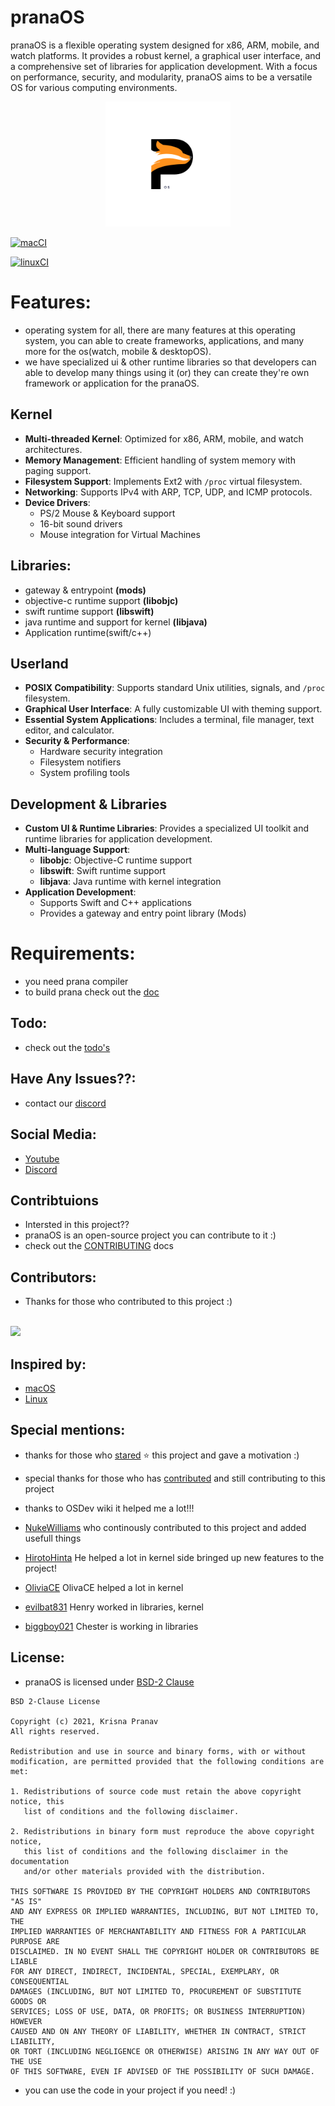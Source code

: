 # pranaOS
pranaOS is a flexible operating system designed for x86, ARM, mobile, and watch platforms. It provides a robust kernel, a graphical user interface, and a comprehensive set of libraries for application development. With a focus on performance, security, and modularity, pranaOS aims to be a versatile OS for various computing environments.

<p align="center">
<img src="https://raw.githubusercontent.com/pranaOS/pranaOS/master/imgs/pranaOS.png" width="200" height="200">
</p>

[![macCI](https://github.com/pranaOS/pranaOS/actions/workflows/macos.yml/badge.svg?branch=master)](https://github.com/pranaOS/pranaOS/actions/workflows/macos.yml)

[![linuxCI](https://github.com/pranaOS/pranaOS/actions/workflows/linux.yml/badge.svg?branch=master)](https://github.com/pranaOS/pranaOS/actions/workflows/linux.yml)

# Features:
- operating system for all, there are many features at this operating system, you can able to create frameworks, applications, and many more for the os(watch, mobile & desktopOS).
- we have specialized ui & other runtime libraries so that developers can able to develop many things using it (or) they can create they're own framework or application for the pranaOS.

## Kernel
- **Multi-threaded Kernel**: Optimized for x86, ARM, mobile, and watch architectures.
- **Memory Management**: Efficient handling of system memory with paging support.
- **Filesystem Support**: Implements Ext2 with `/proc` virtual filesystem.
- **Networking**: Supports IPv4 with ARP, TCP, UDP, and ICMP protocols.
- **Device Drivers**:
  - PS/2 Mouse & Keyboard support
  - 16-bit sound drivers
  - Mouse integration for Virtual Machines

## Libraries:
- gateway & entrypoint **(mods)**
- objective-c runtime support **(libobjc)**
- swift runtime support **(libswift)**
- java runtime and support for kernel **(libjava)**
- Application runtime(swift/c++)

## Userland
- **POSIX Compatibility**: Supports standard Unix utilities, signals, and `/proc` filesystem.
- **Graphical User Interface**: A fully customizable UI with theming support.
- **Essential System Applications**: Includes a terminal, file manager, text editor, and calculator.
- **Security & Performance**:
  - Hardware security integration
  - Filesystem notifiers
  - System profiling tools

## Development & Libraries
- **Custom UI & Runtime Libraries**: Provides a specialized UI toolkit and runtime libraries for application development.
- **Multi-language Support**:
  - **libobjc**: Objective-C runtime support
  - **libswift**: Swift runtime support
  - **libjava**: Java runtime with kernel integration
- **Application Development**:
  - Supports Swift and C++ applications
  - Provides a gateway and entry point library (Mods)

# Requirements:
- you need prana compiler 
- to build prana check out the [doc]()

## Todo:
- check out the [todo's](https://github.com/pranaOS/pranaOS/projects/6)

## Have Any Issues??:
- contact our [discord](https://discord.gg/XmpBTmy9Bz)

## Social Media:
- [Youtube](https://www.youtube.com/channel/UCHBR5EYG9MDJ-yws4zN6xXQ)
- [Discord](https://discord.gg/XmpBTmy9Bz)

## Contribtuions
- Intersted in this project??
- pranaOS is an open-source project you can contribute to it :)
- check out the [CONTRIBUTING](CONTRIBUTING.md) docs


## Contributors:
- Thanks for those who contributed to this project :)
<br>
 <a href="https://github.com/pranaOS/pranaOS/graphs/contributors">
   <img src="https://contributors-img.web.app/image?repo=pranaOS/pranaOS" />
</a>

## Inspired by:
- [macOS](https://github.com/apple/darwin-xnu)
- [Linux](https://github.com/torvalds/linux)

## Special mentions:
- thanks for those who [stared](https://github.com/pranaOS/pranaOS/stargazers) ⭐ this project and gave a motivation :)
- special thanks for those who has [contributed](https://github.com/pranaOS/pranaOS/graphs/contributors) and still contributing to this project
- thanks to OSDev wiki it helped me a lot!!!

- [NukeWilliams](https://github.com/NukeWilliams) who continously contributed to this project and added usefull things
- [HirotoHinta](https://github.com/HirotoHinta) He helped a lot in kernel side bringed up new features to the project!
- [OliviaCE](https://github.com/OliviaCE) OlivaCE helped a lot in kernel
- [evilbat831](https://github.com/evilbat831) Henry worked in libraries, kernel
- [biggboy021](https://github.com/biggboy021) Chester is working in libraries

## License:
- pranaOS is licensed under [BSD-2 Clause](https://github.com/pranaOS/pranaOS/blob/master/LICENSE)

```
BSD 2-Clause License

Copyright (c) 2021, Krisna Pranav
All rights reserved.

Redistribution and use in source and binary forms, with or without
modification, are permitted provided that the following conditions are met:

1. Redistributions of source code must retain the above copyright notice, this
   list of conditions and the following disclaimer.

2. Redistributions in binary form must reproduce the above copyright notice,
   this list of conditions and the following disclaimer in the documentation
   and/or other materials provided with the distribution.

THIS SOFTWARE IS PROVIDED BY THE COPYRIGHT HOLDERS AND CONTRIBUTORS "AS IS"
AND ANY EXPRESS OR IMPLIED WARRANTIES, INCLUDING, BUT NOT LIMITED TO, THE
IMPLIED WARRANTIES OF MERCHANTABILITY AND FITNESS FOR A PARTICULAR PURPOSE ARE
DISCLAIMED. IN NO EVENT SHALL THE COPYRIGHT HOLDER OR CONTRIBUTORS BE LIABLE
FOR ANY DIRECT, INDIRECT, INCIDENTAL, SPECIAL, EXEMPLARY, OR CONSEQUENTIAL
DAMAGES (INCLUDING, BUT NOT LIMITED TO, PROCUREMENT OF SUBSTITUTE GOODS OR
SERVICES; LOSS OF USE, DATA, OR PROFITS; OR BUSINESS INTERRUPTION) HOWEVER
CAUSED AND ON ANY THEORY OF LIABILITY, WHETHER IN CONTRACT, STRICT LIABILITY,
OR TORT (INCLUDING NEGLIGENCE OR OTHERWISE) ARISING IN ANY WAY OUT OF THE USE
OF THIS SOFTWARE, EVEN IF ADVISED OF THE POSSIBILITY OF SUCH DAMAGE.

```

- you can use the code in your project if you need! :)
